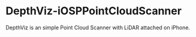 # DepthViz-iOSPPointCloudScanner
DepthViz is an simple Point Cloud Scanner with LiDAR attached on iPhone.

